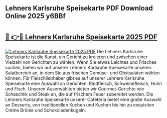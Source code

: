## Lehners Karlsruhe Speisekarte PDF Download Online 2025 y6BBf

# <h2><a href="http://gccpko.nevu.top/?p=Lehners+Karlsruhe+Speisekarte">🔗 👉🔴 Lehners Karlsruhe Speisekarte 2025 PDF</a></h2>

[![Lehners Karlsruhe Speisekarte 2025 PDF](https://i.imgur.com/dBaPXMq.png)](http://gccpko.nevu.top/?p=Lehners+Karlsruhe+Speisekarte)
Die Lehners Karlsruhe Speisekarte ist die Kunst, ein Gericht zu kreieren und zwischen einer Vielzahl von Gerichten zu wählen. Wenn Sie etwas Leichtes und Frisches suchen, bieten wir auf unserer Lehners Karlsruhe Speisekarte unseren Salatbereich an, in dem Sie aus frischen Gemüse- und Obstsalaten wählen können. Für Fleischliebhaber gibt es auf unserer Lehners Karlsruhe Speisekarte eine Auswahl an Gerichten: Rindfleisch, Schweinefleisch, Huhn und Fisch. Unseren Auserwählten bieten wir Gourmet-Gerichte wie Schaschlik und Steak an, die auf frischem Feuer zubereitet werden. Die Lehners Karlsruhe Speisekarte unserer Cafeteria bietet eine große Auswahl an Desserts, von traditionellen Kuchen und Kuchen bis hin zu exquisiten Crème Brûlée und Schokoladenkugeln.
